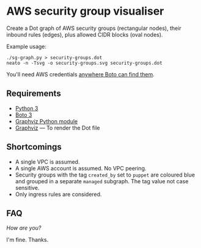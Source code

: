 # AWS security group visualiser

Create a Dot graph of AWS security groups (rectangular nodes), their inbound
rules (edges), plus allowed CIDR blocks (oval nodes).

Example usage:

```
./sg-graph.py > security-groups.dot
neato -n -Tsvg -o security-groups.svg security-groups.dot
```

You'll need AWS credentials [anywhere Boto can find them](https://boto3.readthedocs.io/en/latest/guide/configuration.html).

## Requirements

* [Python 3](https://www.python.org/)
* [Boto 3](https://pypi.python.org/pypi/boto3)
* [Graphviz Python module](https://pypi.python.org/pypi/graphviz)
* [Graphviz](http://www.graphviz.org/) — To render the Dot file

## Shortcomings

- A single VPC is assumed.
- A single AWS account is assumed. No VPC peering.
- Security groups with the tag `created_by` set to `puppet` are coloured blue
and grouped in a separate `managed` subgraph. The tag value not case sensitive.
- Only ingress rules are considered.

## FAQ

*How are you?*

I'm fine. Thanks.
